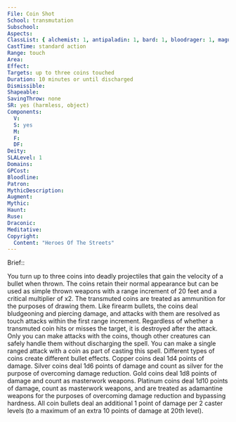 ```yaml
---
File: Coin Shot
School: transmutation
Subschool: 
Aspects: 
ClassList: { alchemist: 1, antipaladin: 1, bard: 1, bloodrager: 1, magus: 1, sorcerer: 1, wizard: 1 }
CastTime: standard action
Range: touch
Area: 
Effect: 
Targets: up to three coins touched
Duration: 10 minutes or until discharged
Dismissible: 
Shapeable: 
SavingThrow: none
SR: yes (harmless, object)
Components:
  V: 
  S: yes
  M: 
  F: 
  DF: 
Deity: 
SLALevel: 1
Domains: 
GPCost: 
Bloodline: 
Patron: 
MythicDescription: 
Augment: 
Mythic: 
Haunt: 
Ruse: 
Draconic: 
Meditative: 
Copyright:
  Content: "Heroes Of The Streets"
---
```

Brief:: 

You turn up to three coins into deadly projectiles that gain the velocity of a bullet when thrown. The coins retain their normal appearance but can be used as simple thrown weapons with a range increment of 20 feet and a critical multiplier of x2. The transmuted coins are treated as ammunition for the purposes of drawing them. Like firearm bullets, the coins deal bludgeoning and piercing damage, and attacks with them are resolved as touch attacks within the first range increment. Regardless of whether a transmuted coin hits or misses the target, it is  destroyed after the attack. Only you can make attacks with the coins, though other creatures can safely handle them without discharging the spell.  You can make a single ranged attack with a coin as part of casting this spell. Different types of coins create different bullet effects. Copper coins deal 1d4 points of damage. Silver coins deal 1d6 points of damage and count as silver for the purpose of overcoming damage reduction. Gold coins deal 1d8 points of damage and count as masterwork weapons. Platinum coins deal 1d10 points of damage, count as masterwork weapons, and are treated as adamantine weapons for the purposes of overcoming damage reduction and bypassing hardness. All coin bullets deal an additional 1 point of damage per 2 caster levels (to a maximum of an extra 10 points of damage at 20th level).
